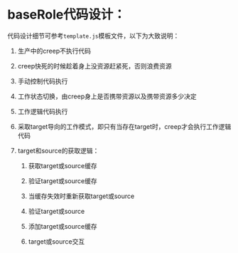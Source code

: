 # baseRole代码设计：

代码设计细节可参考`template.js`模板文件，以下为大致说明：

1. 生产中的creep不执行代码

2. creep快死的时候趁着身上没资源赶紧死，否则浪费资源

3. 手动控制代码执行

4. 工作状态切换，由creep身上是否携带资源以及携带资源多少决定

5. 工作逻辑代码执行

6. 采取target导向的工作模式，即只有当存在target时，creep才会执行工作逻辑代码

7. target和source的获取逻辑：

    1. 获取target或source缓存

    2. 验证target或source缓存

    3. 当缓存失效时重新获取target或source

    4. 验证target或source

    5. 添加target或source缓存

    6. target或source交互
